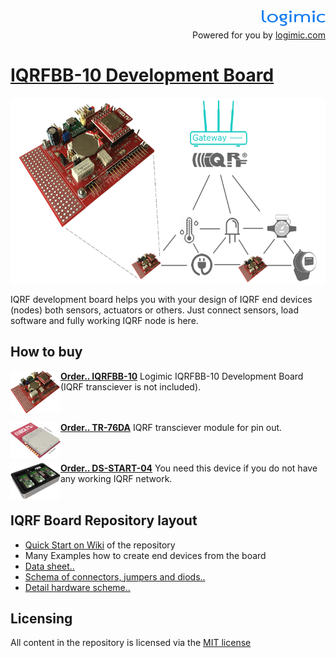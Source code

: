 
<img src="files/images/logimicLogo.png"  height="25" align="right">
<br>
<p align="right">Powered for you by <a href="http://www.logimic.com" align="right">logimic.com</a></p>

# [IQRFBB-10 Development Board](http://logimic.com/iqrfboard)

<center><img src="files/images/iqrfboardSystem.png" height="300" align="center"></center>

IQRF development board helps you with your design of IQRF end devices (nodes) both sensors, actuators or others. Just connect sensors, load software and fully working IQRF node is here.

## How to buy

<img src="files/images/iqrfboard.png" width="80" align="left">

**[Order.. IQRFBB-10](http://logimic.com/iqrfboard/index.html#form1-8)**
Logimic IQRFBB-10 Development Board (IQRF transciever is not included).
<br><br><br>

<img src="files/images/tr-76da-dimensions.jpg" width="80" align="left">

**[Order.. TR-76DA](http://logimic.com/iqrfboard/index.html#form1-8)**
IQRF transciever module for pin out.
<br><br><br>

<img src="files/images/ds-start-04-case.jpg" width="80" align="left">

**[Order.. DS-START-04](https://iqrf.org/products/ds-start-04)**
You need this device if you do not have any working IQRF network.
<br><br>

## IQRF Board Repository layout

* [Quick Start on Wiki](https://github.com/logimic/iqrfboard/wiki) of the repository
* Many Examples how to create end devices from the board
* [Data sheet..](files/datasheet/IQRFBB10-Datasheet.pdf)
* [Schema of connectors, jumpers and diods..](files/datasheet/IQRFBB10-Connectors.pdf)
* [Detail hardware scheme..](files/datasheet/IQRFBB10_doc_sch.pdf)

## Licensing

All content in the repository is licensed via the [MIT license](https://opensource.org/licenses/MIT)
